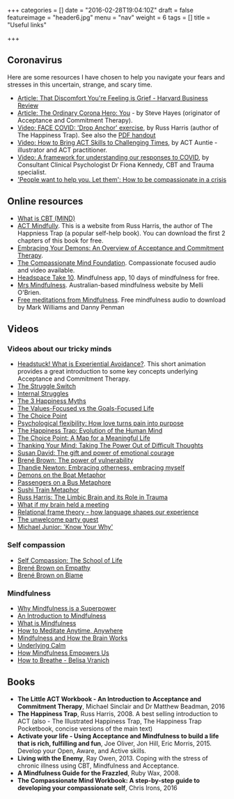+++
categories = []
date = "2016-02-28T19:04:10Z"
draft = false
featureimage = "header6.jpg"
menu = "nav"
weight = 6
tags = []
title = "Useful links"

+++

## Coronavirus

Here are some resources I have chosen to help you navigate your fears and
stresses in this uncertain, strange, and scary time.

* [Article: That Discomfort You're Feeling is Grief - Harvard Business
  Review](https://hbr.org/2020/03/that-discomfort-youre-feeling-is-grief)
* [Article: The Ordinary Corona Hero: You](https://www.psychologytoday.com/intl/blog/get-out-your-mind/202003/the-ordinary-corona-hero-you/) - by Steve Hayes (originator of Acceptance and Commitment Therapy).
* [Video: FACE COVID: 'Drop Anchor'
  exercise](https://www.youtube.com/watch?v=BmvNCdpHUYM), by Russ Harris
  (author of The Happiness Trap). See also the [PDF
  handout](https://drive.google.com/file/d/1YjGsKTP23PKVP-pSYRbDWvNoSYM47Xg2/view)
* [Video: How to Bring ACT Skills to Challenging
  Times](https://www.youtube.com/watch?v=NK9G0yhMxNg), by ACT Auntie -
  illustrator and ACT practitioner.
* [Video: A framework for understanding our responses to
  COVID](https://www.youtube.com/watch?v=wGPrGP6KpOU), by Consultant Clinical
  Psychologist Dr Fiona Kennedy, CBT and Trauma specialist.
* ['People want to help you. Let them': How to be compassionate in a
crisis](https://www.theguardian.com/lifeandstyle/2020/apr/08/people-want-to-help-you-let-them-how-to-be-compassionate-in-a-crisis)

## Online resources

* [What is CBT 
(MIND)](http://www.mind.org.uk/information-support/drugs-and-treatments/cognitive-behavioural-therapy-cbt/#.VttCEFuLSVM)
* [ACT Mindfully](http://www.actmindfully.com.au/free_resources). This is a 
website from Russ Harris, the author of The Happniess Trap (a popular 
self-help book). You can download the first 2 chapters of this book
for free.
* [Embracing Your Demons: An Overview of Acceptance and Commitment Therapy](https://www.actmindfully.com.au/upimages/Dr_Russ_Harris_-_A_Non-technical_Overview_of_ACT.pdf).
* [The Compassionate Mind Foundation](https://compassionatemind.co.uk/).
Compassionate focused audio and video available.
* [Headspace Take 10](https://www.headspace.com). Mindfulness app, 10 days of 
mindfulness for free.
* [Mrs Mindfulness](https://mrsmindfulness.com/). Australian-based mindfulness 
website by Melli O'Brien.
* [Free meditations from
Mindfulness](http://franticworld.com/free-meditations-from-mindfulness/). Free
mindfulness audio to download by Mark Williams and Danny Penman

## Videos

### Videos about our tricky minds

* [Headstuck! What is Experiential 
Avoidance?](https://www.youtube.com/watch?v=C-ZuqeyxULM). This short animation 
provides a great introduction to some key concepts underlying Acceptance and 
Commitment Therapy.
* [The Struggle Switch](https://www.youtube.com/watch?v=rCp1l16GCXI)
* [Internal Struggles](https://www.youtube.com/watch?v=phbzSNsY8vc)
* [The 3 Happiness Myths](https://www.youtube.com/watch?v=93LFNtcR1Ok)
* [The Values-Focused vs the Goals-Focused 
Life](https://www.youtube.com/watch?v=eiPxLpYlw4I)
* [The Choice Point](https://www.youtube.com/watch?v=bSpPgL3VaHI)
* [Psychological flexibility: How love turns pain into purpose](https://www.youtube.com/watch?v=o79_gmO5ppg)
* [The Happiness Trap: Evolution of the Human Mind](https://www.youtube.com/watch?v=kv6HkipQcfA)
* [The Choice Point: A Map for a Meaningful Life](https://www.youtube.com/watch?v=OV15x8LvwAQ)
* [Thanking Your Mind: Taking The Power Out of Difficult Thoughts](https://www.youtube.com/watch?v=206WtwEyqzg)
* [Susan David: The gift and power of emotional courage](https://www.ted.com/talks/susan_david_the_gift_and_power_of_emotional_courage)
* [Brené Brown: The power of vulnerability](https://www.ted.com/talks/brene_brown_on_vulnerability)
* [Thandie Newton: Embracing otherness, embracing myself](https://www.ted.com/talks/thandie_newton_embracing_otherness_embracing_myself)
* [Demons on the Boat Metaphor](https://www.youtube.com/watch?v=z-wyaP6xXwE)
* [Passengers on a Bus Metaphore](https://www.youtube.com/watch?v=Z29ptSuoWRc)
* [Sushi Train Metaphor](https://www.youtube.com/watch?v=tzUoXJVI0wo)
* [Russ Harris: The Limbic Brain and its Role in Trauma](https://www.youtube.com/watch?v=VExjWHx2R1E)
* [What if my brain held a meeting](https://www.youtube.com/watch?v=7N9r8nVogM8)
* [Relational frame theory - how language shapes our
  experience](https://www.youtube.com/watch?v=XvnEn1Y-gcQ)
* [The unwelcome party guest](https://www.youtube.com/watch?v=VYht-guymF4)
* [Michael Junior: 'Know Your Why'](https://www.youtube.com/watch?v=LZe5y2D60YU)

### Self compassion

* [Self Compassion: The School of 
Life](https://www.youtube.com/watch?v=-kfUE41-JFw)
* [Brené Brown on Empathy](https://www.youtube.com/watch?v=1Evwgu369Jw)
* [Brené Brown on Blame](https://www.youtube.com/watch?v=RZWf2_2L2v8)

### Mindfulness

* [Why Mindfulness is a 
Superpower](https://www.youtube.com/watch?v=w6T02g5hnT4)
* [An Introduction to 
Mindfulness](http://mrsmindfulness.com/what-is-mindfulness/)
* [What is Mindfulness](https://www.youtube.com/watch?v=HmEo6RI4Wvs)
* [How to Meditate Anytime, 
Anywhere](https://www.youtube.com/watch?v=URL5xHCK1-I)
* [Mindfulness and How the Brain 
Works](https://www.youtube.com/watch?v=aNCB1MZDgQA)
* [Underlying Calm](https://www.youtube.com/watch?v=F0WYFXxhPGY)
* [How Mindfulness Empowers Us](https://www.youtube.com/watch?v=vzKryaN44ss)
* [How to Breathe - Belisa Vranich](https://www.youtube.com/watch?v=1sgb2cUqFiY)

## Books

* **The Little ACT Workbook - An Introduction to Acceptance and Commitment Therapy**, Michael
Sinclair and Dr Matthew Beadman, 2016
* **The Happiness Trap**, Russ Harris, 2008. A best selling introduction to ACT (also - The
Illustrated Happiness Trap, The Happiness Trap Pocketbook, concise versions of the main text)
* **Activate your life - Using Acceptance and Mindfulness to build a life that is rich, fulfilling and
fun**, Joe Oliver, Jon Hill, Eric Morris, 2015. Develop your Open, Aware, and Active skills.
* **Living with the Enemy**, Ray Owen, 2013. Coping with the stress of chronic illness using CBT,
Mindfulness and Acceptance.
* **A Mindfulness Guide for the Frazzled**, Ruby Wax, 2008.
* **The Compassionate Mind Workbook: A step-by-step guide to developing your 
compassionate self**, Chris Irons, 2016

